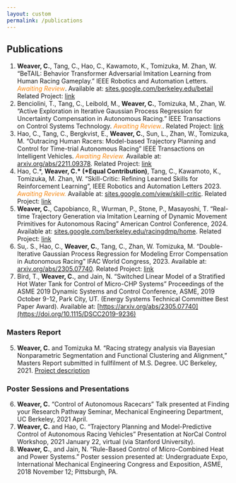```yaml
---
layout: custom
permalink: /publications
---
```



## Publications
1. **Weaver, C.**, Tang, C., Hao, C., Kawamoto, K., Tomizuka, M. Zhan, W. “BeTAIL: Behavior Transformer Adversarial Imitation Learning from Human Racing Gameplay.” IEEE Robotics and Automation Letters. <span style="color:#f68712;"><i>Awaiting Review</i></span>. Available at: [sites.google.com/berkeley.edu/betail](https://sites.google.com/berkeley.edu/betail) Related Project: [link](https://cwj22.github.io/learning.html)
2. Benciolini, T., Tang, C., Leibold, M., **Weaver, C.**,  Tomizuka, M., Zhan, W. “Active Exploration in Iterative Gaussian Process Regression for Uncertainty Compensation in Autonomous Racing.” IEEE Transactions on Control Systems Technology. <span style="color:#f68712;"><i>Awaiting Review.</i></span>. Related Project: [link](https://cwj22.github.io/control.html)
3. Hao, C., Tang, C., Bergkvist, E., **Weaver, C.**, Sun, L., Zhan, W., Tomizuka, M. “Outracing Human Racers: Model-based Trajectory Planning and Control for Time-trial Autonomous Racing” IEEE Transactions on Intelligent Vehicles. <span style="color:#f68712;"><i>Awaiting Review.</i></span> Available at: [arxiv.org/abs/2211.09378](https://arxiv.org/abs/2211.09378). Related Project: [link](https://cwj22.github.io/control.html)
4. Hao, C.\*, **Weaver, C.\* (\*Equal Contribution)**, Tang, C., Kawamoto, K., Tomizuka, M. Zhan, W. “Skill-Critic: Refining Learned Skills for Reinforcement Learning”, IEEE Robotics and Automation Letters 2023. <span style="color:#f68712;"><i>Awaiting Review.</i></span> Available at:   [sites.google.com/view/skill-critic](https://sites.google.com/view/skill-critic). Related Project: [link](https://cwj22.github.io/learning.html)
5. **Weaver, C.**,  Capobianco, R., Wurman, P., Stone, P., Masayoshi, T. “Real-time Trajectory Generation via Imitation Learning of Dynamic Movement Primitives for Autonomous Racing” American Control Conference, 2024. Available at: [sites.google.com/berkeley.edu/racingdmp/home](https://sites.google.com/berkeley.edu/racingdmp/home). Related Project: [link](https://cwj22.github.io/control.html)
6. Su,. S., Hao, C., **Weaver, C.**, Tang, C., Zhan, W. Tomizuka, M. “Double-Iterative Gaussian Process Regression
for Modeling Error Compensation in Autonomous Racing” IFAC World Congress, 2023.  Available at: [arxiv.org/abs/2305.07740](https://arxiv.org/abs/2305.07740). Related Project: [link](https://cwj22.github.io/control.html)
7. Bird, T., **Weaver, C.**, and Jain, N. “Switched Linear Model of a Stratified Hot Water Tank for Control of
Micro-CHP Systems” Proceedings of the ASME 2019 Dynamic Systems and Control Conference, ASME, 2019
October 9-12, Park City, UT. (Energy Systems Technical Committee Best Paper Award). Available at: [https://arxiv.org/abs/2305.07740](https://doi.org/10.1115/DSCC2019-9236)

### Masters Report
5. **Weaver, C.** and Tomizuka M. “Racing strategy analysis via Bayesian Nonparametric Segmentation and Functional Clustering and Alignment,” Masters Report submitted in fullfilment of M.S. Degree. UC Berkeley, 2021. [Project description](https://cwj22.github.io/projects/masters.html)

### Poster Sessions and Presentations
6. **Weaver, C.** “Control of Autonomous Racecars” Talk presented at Finding your Research Pathway Seminar,
Mechanical Engineering Department, UC Berkeley, 2021 April.
7. **Weaver, C.** and Hao, C. “Trajectory Planning and Model-Predictive Control of Autonomous Racing
Vehicles” Presentation at NorCal Control Workshop, 2021 January 22, virtual (via Stanford University). 
8. **Weaver, C.**, and Jain, N. “Rule-Based Control of Micro-Combined Heat and Power Systems.” Poster session
presented at: Undergraduate Expo, International Mechanical Engineering Congress and Exposition, ASME,
2018 November 12; Pittsburgh, PA. 
